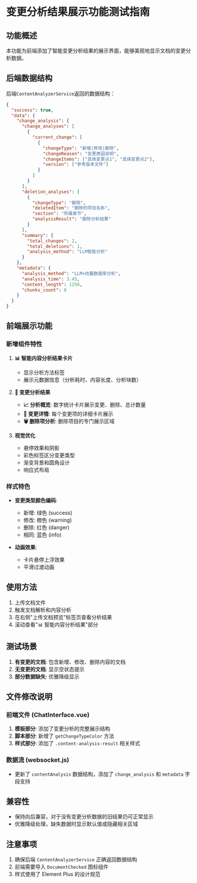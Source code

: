 # 变更分析结果展示功能测试指南

## 功能概述

本功能为前端添加了智能变更分析结果的展示界面，能够美观地显示文档的变更分析数据。

## 后端数据结构

后端`ContentAnalyzerService`返回的数据结构：

```json
{
  "success": true,
  "data": {
    "change_analysis": {
      "change_analyses": [
        {
          "current_change": [
            {
              "changeType": "新增|修改|删除",
              "changeReason": "变更原因说明",
              "changeItems": ["具体变更点1", "具体变更点2"],
              "version": ["参考版本文件"]
            }
          ]
        }
      ],
      "deletion_analyses": [
        {
          "changeType": "删除",
          "deletedItem": "删除的项目名称",
          "section": "所属章节",
          "analysisResult": "删除分析结果"
        }
      ],
      "summary": {
        "total_changes": 2,
        "total_deletions": 1,
        "analysis_method": "LLM智能分析"
      }
    },
    "metadata": {
      "analysis_method": "LLM+向量数据库分析",
      "analysis_time": 3.45,
      "content_length": 1250,
      "chunks_count": 8
    }
  }
}
```

## 前端展示功能

### 新增组件特性

1. **📊 智能内容分析结果卡片**
   - 显示分析方法标签
   - 展示元数据信息（分析耗时、内容长度、分析块数）

2. **🔄 变更分析结果**
   - **📈 分析概览**: 数字统计卡片展示变更、删除、总计数量
   - **📝 变更详情**: 每个变更项的详细卡片展示
   - **🗑️ 删除项分析**: 删除项目的专门展示区域

3. **视觉优化**
   - 悬停效果和阴影
   - 彩色标签区分变更类型
   - 渐变背景和圆角设计
   - 响应式布局

### 样式特色

- **变更类型颜色编码**:
  - 新增: 绿色 (success)
  - 修改: 橙色 (warning)
  - 删除: 红色 (danger)
  - 相同: 蓝色 (info)

- **动画效果**:
  - 卡片悬停上浮效果
  - 平滑过渡动画

## 使用方法

1. 上传文档文件
2. 触发文档解析和内容分析
3. 在右侧"上传文档预览"标签页查看分析结果
4. 滚动查看"📊 智能内容分析结果"部分

## 测试场景

1. **有变更的文档**: 包含新增、修改、删除内容的文档
2. **无变更的文档**: 显示空状态提示
3. **部分数据缺失**: 优雅降级显示

## 文件修改说明

### 前端文件 (ChatInterface.vue)

1. **模板部分**: 添加了变更分析的完整展示结构
2. **脚本部分**: 新增了 `getChangeTypeColor` 方法
3. **样式部分**: 添加了 `.content-analysis-result` 相关样式

### 数据流 (websocket.js)

- 更新了 `contentAnalysis` 数据结构，添加了 `change_analysis` 和 `metadata` 字段支持

## 兼容性

- 保持向后兼容，对于没有变更分析数据的旧结果仍可正常显示
- 优雅降级处理，缺失数据时显示默认值或隐藏相关区域

## 注意事项

1. 确保后端 `ContentAnalyzerService` 正确返回数据结构
2. 前端需要导入 `DocumentChecked` 图标组件
3. 样式使用了 Element Plus 的设计规范 